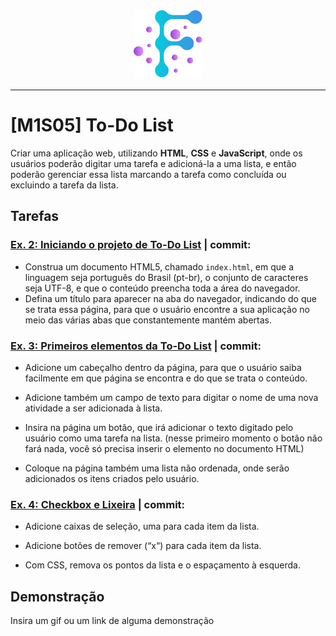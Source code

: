 <div align="center">
  <img src="https://github.com/vb-ferreira/fmt-todo-list/blob/main/logo-fmt-2.png?sanitize=true" width="110" height="110"/>
</div>
<hr>

# [M1S05] To-Do List

Criar uma aplicação web, utilizando **HTML**, **CSS** e **JavaScript**, onde os usuários poderão digitar uma tarefa e adicioná-la a uma lista, e então poderão gerenciar essa lista marcando a tarefa como concluída ou excluindo a tarefa da lista.

## Tarefas

### [Ex. 2: Iniciando o projeto de To-Do List](https://trello.com/c/miTTOIRu) | commit: 

- Construa um documento HTML5, chamado `index.html`, em que a linguagem seja português do Brasil (pt-br), o conjunto de caracteres seja UTF-8, e que o conteúdo preencha toda a área do navegador.
- Defina um título para aparecer na aba do navegador, indicando do que se trata essa página, para que o usuário encontre a sua aplicação no meio das várias abas que constantemente mantém abertas.

### [Ex. 3: Primeiros elementos da To-Do List](https://trello.com/c/xSe7DQ1K) | commit: 

- Adicione um cabeçalho dentro da página, para que o usuário saiba facilmente em que página se encontra e do que se trata o conteúdo.

- Adicione também um campo de texto para digitar o nome de uma nova atividade a ser adicionada à lista.

- Insira na página um botão, que irá adicionar o texto digitado pelo usuário como uma tarefa na lista. (nesse primeiro momento o botão não fará nada, você só precisa inserir o elemento no documento HTML)

- Coloque na página também uma lista não ordenada, onde serão adicionados os itens criados pelo usuário.

### [Ex. 4: Checkbox e Lixeira](https://trello.com/c/hGxgJqPQ) | commit: 

- Adicione caixas de seleção, uma para cada item da lista.

- Adicione botões de remover (“x“) para cada item da lista.

- Com CSS, remova os pontos da lista e o espaçamento à esquerda.

## Demonstração

Insira um gif ou um link de alguma demonstração


